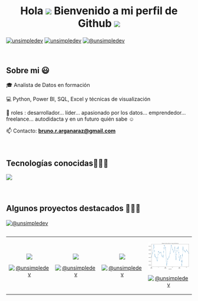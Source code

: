 <h1 align="center">Hola <img src="https://github.com/abdoachhoubi/abdoachhoubi/blob/main/gifs/Hi.gif" width="30">  Bienvenido a mi perfil de Github <img src="https://github.com/abdoachhoubi/abdoachhoubi/blob/main/gifs/Hi.gif" width="30"> </h1> 

<p align="left">
<a href="https://linkedin.com/in/bruno-argañaraz-726a4a199" target="blank"><img align="center" src="https://img.shields.io/badge/LinkedIn-0077B5?style=for-the-badge&logo=linkedin&logoColor=white" alt="unsimpledev"/></a>
<a href="https://fb.com/unsimpledev" target="blank"><img align="center" src="https://img.shields.io/badge/Facebook-1877F2?style=for-the-badge&logo=facebook&logoColor=white" alt="unsimpledev"  /></a>
<a href = "mailto:bruno.r.arganaraz@gmail.com" target="blank"><img align="center" src="https://img.shields.io/badge/Gmail-D14836?style=for-the-badge&logo=gmail&logoColor=white" alt="@unsimpledev"  /></a>
  </p>
<br>
<h2>Sobre mi 😃</h2>
<!--Intro start-->

<p align="left">
🎓 Analista de Datos en formación 

💻 Python, Power BI, SQL, Excel y técnicas de visualización

📝 roles : desarrollador... líder... apasionado por los datos... emprendedor... freelance... autodidacta y en un futuro quién sabe ☺️

📫 Contacto: **bruno.r.arganaraz@gmail.com**
<!--Intro end-->
  </p>
<br>

<h2 >Tecnologías conocidas👨🏻‍💻</h2>
<!--tech stack icons-->
<p align="left">
  <a href="https://skillicons.dev">
    <img src="https://skillicons.dev/icons?i=arduino,anaconda,py,discord,ubuntu,r,windows,mysql,sqlite,gmail,linkedin,git,github,twitter,postman,eclipse,vscode,matlab,linux,ai,ps&perline=12" />
  </a>
</p>
<br>
<!-------------------------->
<div id="proyectos">
<h2 >Algunos proyectos destacados 👨🏻‍💻</h2>

<table align="left" >
<tr border="none">
  <td width="20%" align="center">
    <p align="center">
     <a href="https://github.com/BrunoDkno368/Analisis_de_Vuelos_en_Argentina_ANAC" title="Go to Source">
        <img align="center" width=100% src="https://github.com/BrunoDkno368/Analisis_de_Vuelos_en_Argentina_ANAC/blob/main/Presentaci%C3%B3n1.jpg" /></a>
      </p>
    <p align="center">
      <a href="https://github.com/BrunoDkno368/Analisis_de_Vuelos_en_Argentina_ANAC" target="blank"><img align="center" src="https://img.shields.io/badge/GitHub-100000?style=for-the-badge&logo=github&logoColor=white" alt="@unsimpledev" /></a>
    </p>       
</td>
<td width="20%" align="center">
    <p align="center">
     <a href="https://github.com/BrunoDkno368/Segunda-visualizacion-basicas-de-power-bi" title="Go to Source">
        <img align="center" width=100% src="https://private-user-images.githubusercontent.com/188996563/395616537-cc4c0df6-02e5-457a-baed-ba98008c2119.png?jwt=eyJ0eXAiOiJKV1QiLCJhbGciOiJIUzI1NiJ9.eyJpc3MiOiJnaXRodWIuY29tIiwiYXVkIjoicmF3LmdpdGh1YnVzZXJjb250ZW50LmNvbSIsImtleSI6ImtleTUiLCJleHAiOjE3NjE2NTI1NDgsIm5iZiI6MTc2MTY1MjI0OCwicGF0aCI6Ii8xODg5OTY1NjMvMzk1NjE2NTM3LWNjNGMwZGY2LTAyZTUtNDU3YS1iYWVkLWJhOTgwMDhjMjExOS5wbmc_WC1BbXotQWxnb3JpdGhtPUFXUzQtSE1BQy1TSEEyNTYmWC1BbXotQ3JlZGVudGlhbD1BS0lBVkNPRFlMU0E1M1BRSzRaQSUyRjIwMjUxMDI4JTJGdXMtZWFzdC0xJTJGczMlMkZhd3M0X3JlcXVlc3QmWC1BbXotRGF0ZT0yMDI1MTAyOFQxMTUwNDhaJlgtQW16LUV4cGlyZXM9MzAwJlgtQW16LVNpZ25hdHVyZT02NmNjMmI2MDUzMDU3MmFhZWYyNDBmZTlkMDdhNzE0ZWMwZjg5NWIxNmFjZDVkMjQzODM5ZGJkZTA5MzBlNTQ2JlgtQW16LVNpZ25lZEhlYWRlcnM9aG9zdCJ9.kJeXoUVb4kMXPRhtmHeOBpGNqRRzwqzreF3_zNaei1o" /></a>
      </p>
    </a>
      <a href="https://github.com/BrunoDkno368/Segunda-visualizacion-basicas-de-power-bi?tab=readme-ov-file" target="blank"><img align="center" src="https://img.shields.io/badge/GitHub-100000?style=for-the-badge&logo=github&logoColor=white" alt="@unsimpledev" /></a>
    </p>       
</td>
  
  <td width="20%" align="center">
    <p align="center">
     <a href="https://github.com/BrunoDkno368/dashboard-recursos-humanos" title="Go to Source">
        <img align="center" width=100% src="https://private-user-images.githubusercontent.com/188996563/487356858-2a29c854-b58c-4ecb-aaa6-f093a63221d5.png?jwt=eyJ0eXAiOiJKV1QiLCJhbGciOiJIUzI1NiJ9.eyJpc3MiOiJnaXRodWIuY29tIiwiYXVkIjoicmF3LmdpdGh1YnVzZXJjb250ZW50LmNvbSIsImtleSI6ImtleTUiLCJleHAiOjE3NjE2NTE4ODksIm5iZiI6MTc2MTY1MTU4OSwicGF0aCI6Ii8xODg5OTY1NjMvNDg3MzU2ODU4LTJhMjljODU0LWI1OGMtNGVjYi1hYWE2LWYwOTNhNjMyMjFkNS5wbmc_WC1BbXotQWxnb3JpdGhtPUFXUzQtSE1BQy1TSEEyNTYmWC1BbXotQ3JlZGVudGlhbD1BS0lBVkNPRFlMU0E1M1BRSzRaQSUyRjIwMjUxMDI4JTJGdXMtZWFzdC0xJTJGczMlMkZhd3M0X3JlcXVlc3QmWC1BbXotRGF0ZT0yMDI1MTAyOFQxMTM5NDlaJlgtQW16LUV4cGlyZXM9MzAwJlgtQW16LVNpZ25hdHVyZT00ZjNiNzFlYWI5NmFhM2EwNDZkN2Y3OTQwNGIwOTQwMWQ0Y2ZiMzg3NjE3M2MxOGRjMTdlMzhiOThkYzMyZGE5JlgtQW16LVNpZ25lZEhlYWRlcnM9aG9zdCJ9.FpZPgeQTFMUeihzKw6SISZFDJACFHUWSiwXhTcbO1SQ" /></a>
      </p>
 </a>
      <a href="https://github.com/BrunoDkno368/dashboard-recursos-humanos?tab=readme-ov-file" target="blank"><img align="center" src="https://img.shields.io/badge/GitHub-100000?style=for-the-badge&logo=github&logoColor=white" alt="@unsimpledev" /></a>
    </p>       
</td>

</td>
  
 </a>
    <a href="https://github.com/BrunoDkno368/ETL-EDA-METRICAS" target="blank"><img align="center" src="https://img.shields.io/badge/GitHub-100000?style=for-the-badge&logo=github&logoColor=white" alt="@unsimpledev" /></a>
    </p>  

  <td width="20%" align="center">
    <p align="center">
     <a href="https://github.com/BrunoDkno368/ETL-EDA-METRICAS/blob/main/README.md" title="Go to Source">
        <img align="center" width=100% src="https://github.com/BrunoDkno368/ETL-EDA-METRICAS/blob/main/descarga%20(2).png" /></a>
      </p>
 </a>
      <a href="https://github.com/BrunoDkno368/ETL-EDA-METRICAS" target="blank"><img align="center" src="https://img.shields.io/badge/GitHub-100000?style=for-the-badge&logo=github&logoColor=white" alt="@unsimpledev" /></a>
    </p>  
</td>
  
</tr>
</table>
  </div>
<br>
<br><br>
<br>
<br><br><br>
<br><br>


